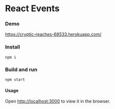 # React Events

### Demo
https://cryptic-reaches-68533.herokuapp.com/

### Install
```
npm i
```
### Build and run

```
npm start
```
#### Usage
Open [http://localhost:3000](http://localhost:3000) to view it in the browser.
